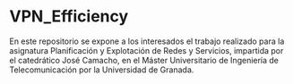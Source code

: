 # VPN_Efficiency
En este repositorio se expone a los interesados el trabajo realizado para la asignatura Planificación y Explotación de Redes y Servicios, impartida por el catedrático José Camacho, en el Máster Universitario de Ingeniería de Telecomunicación por la Universidad de Granada.
